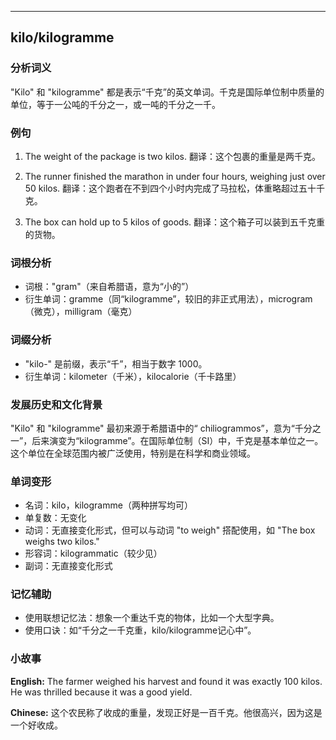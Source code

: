 
---------------
## kilo/kilogramme
### 分析词义
"Kilo" 和 "kilogramme" 都是表示“千克”的英文单词。千克是国际单位制中质量的单位，等于一公吨的千分之一，或一吨的千分之一千。

### 例句
1. The weight of the package is two kilos.
   翻译：这个包裹的重量是两千克。

2. The runner finished the marathon in under four hours, weighing just over 50 kilos.
   翻译：这个跑者在不到四个小时内完成了马拉松，体重略超过五十千克。

3. The box can hold up to 5 kilos of goods.
   翻译：这个箱子可以装到五千克重的货物。

### 词根分析
- 词根："gram"（来自希腊语，意为“小的”）
- 衍生单词：gramme（同“kilogramme”，较旧的非正式用法），microgram（微克），milligram（毫克）

### 词缀分析
- "kilo-" 是前缀，表示“千”，相当于数字 1000。
- 衍生单词：kilometer（千米），kilocalorie（千卡路里）

### 发展历史和文化背景
"Kilo" 和 "kilogramme" 最初来源于希腊语中的“ chiliogrammos”，意为“千分之一”，后来演变为“kilogramme”。在国际单位制（SI）中，千克是基本单位之一。这个单位在全球范围内被广泛使用，特别是在科学和商业领域。

### 单词变形
- 名词：kilo，kilogramme（两种拼写均可）
- 单复数：无变化
- 动词：无直接变化形式，但可以与动词 "to weigh" 搭配使用，如 "The box weighs two kilos."
- 形容词：kilogrammatic（较少见）
- 副词：无直接变化形式

### 记忆辅助
- 使用联想记忆法：想象一个重达千克的物体，比如一个大型字典。
- 使用口诀：如“千分之一千克重，kilo/kilogramme记心中”。

### 小故事
**English:**
The farmer weighed his harvest and found it was exactly 100 kilos. He was thrilled because it was a good yield.

**Chinese:**
这个农民称了收成的重量，发现正好是一百千克。他很高兴，因为这是一个好收成。

